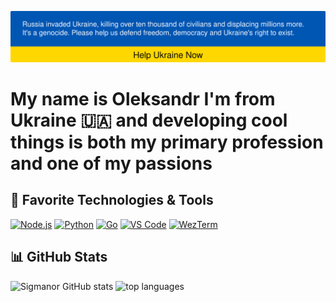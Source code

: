 [![SWUbanner](https://raw.githubusercontent.com/vshymanskyy/StandWithUkraine/main/banner2-no-action.svg)](https://stand-with-ukraine.pp.ua/)

# My name is **Oleksandr** I'm from Ukraine 🇺🇦 and developing cool things is both my primary profession and one of my passions

## 💖 Favorite Technologies & Tools

[![Node.js](https://img.shields.io/badge/Node.js-F7DF1E.svg?logo=nodedotjs&logoColor=black)](https://nodejs.org/en)
[![Python](https://img.shields.io/badge/Python-14354C.svg?logo=python&logoColor=white)](https://www.python.org)
[![Go](https://img.shields.io/badge/Go-00ADD8.svg?logo=go&logoColor=white)](https://go.dev)
[![VS Code](https://img.shields.io/badge/VS%20Codium-007ACC.svg?logo=vscodium&logoColor=white)](https://vscodium.com)
[![WezTerm](https://img.shields.io/badge/WezTerm-3B4252.svg?logo=wezterm&logoColor=white)](https://wezterm.org/)

## 📊 GitHub Stats

![Sigmanor GitHub stats](https://github-readme-stats.vercel.app/api?username=Sigmanor&show_icons=true&theme=radical) ![top languages](https://github-readme-stats.vercel.app/api/top-langs?username=Sigmanor&show_icons=true&locale=en&layout=compact&theme=radical&hide=html,css)
